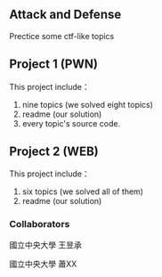 ## Attack and Defense 

Prectice some  ctf-like topics
## Project 1 (PWN)

This project include：

1. nine topics (we solved eight topics)
2. readme (our solution)
3. every topic's source code.


## Project 2 (WEB)

This project include：

1. six topics (we solved all of them)
2. readme (our solution)

### Collaborators

國立中央大學 王昱承

國立中央大學 蕭XX